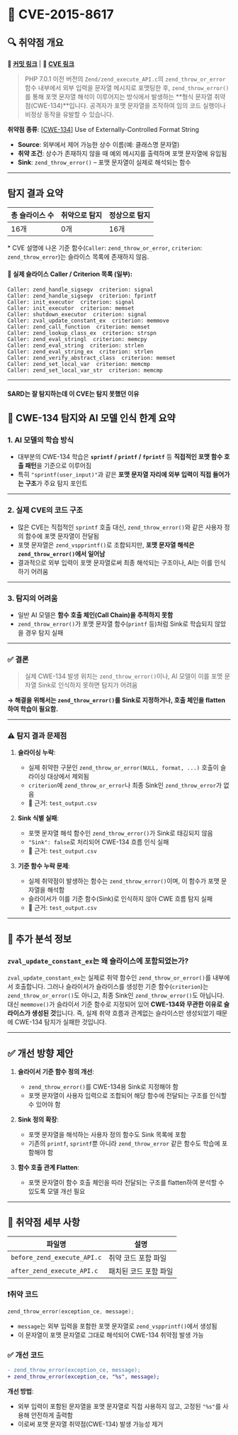 # 📁 CVE-2015-8617

## 🔍 취약점 개요

**🔗 [커밋 링크](https://github.com/php/php-src/commit/b101a6bbd4f2181c360bd38e7683df4a03cba83e)** | **🔗 [CVE 링크](https://www.cvedetails.com/cve/CVE-2015-8617)**

> PHP 7.0.1 이전 버전의 `Zend/zend_execute_API.c`의 `zend_throw_or_error` 함수 내부에서 외부 입력을 문자열 메시지로 포맷팅한 후, `zend_throw_error()`를 통해 포맷 문자열 해석이 이루어지는 방식에서 발생하는 \*\*형식 문자열 취약점(CWE-134)\*\*입니다. 공격자가 포맷 문자열을 조작하여 임의 코드 실행이나 비정상 동작을 유발할 수 있습니다.

**취약점 종류**: \[[CWE-134](https://cwe.mitre.org/data/definitions/134.html)] Use of Externally-Controlled Format String

* **Source**: 외부에서 제어 가능한 상수 이름(예: 클래스명 문자열)
* **취약 조건**: 상수가 존재하지 않을 때 예외 메시지를 출력하며 포맷 문자열에 유입됨
* **Sink**: `zend_throw_error()` – 포맷 문자열이 실제로 해석되는 함수

---

## 탐지 결과 요약

| 총 슬라이스 수 | 취약으로 탐지 | 정상으로 탐지 |
| -------- | ------- | ------- |
| 16개      | 0개      | 16개     |

\* CVE 설명에 나온 기준 함수(`Caller`: `zend_throw_or_error`, `criterion`: `zend_throw_error`)는 슬라이스 목록에 존재하지 않음.

#### 📌 실제 슬라이스 Caller / Criterion 목록 (일부):

```
Caller: zend_handle_sigsegv  criterion: signal  
Caller: zend_handle_sigsegv  criterion: fprintf  
Caller: init_executor  criterion: signal  
Caller: init_executor  criterion: memset  
Caller: shutdown_executor  criterion: signal  
Caller: zval_update_constant_ex  criterion: memmove  
Caller: zend_call_function  criterion: memset  
Caller: zend_lookup_class_ex  criterion: strspn  
Caller: zend_eval_stringl  criterion: memcpy  
Caller: zend_eval_string  criterion: strlen  
Caller: zend_eval_string_ex  criterion: strlen  
Caller: zend_verify_abstract_class  criterion: memset  
Caller: zend_set_local_var  criterion: memcmp  
Caller: zend_set_local_var_str  criterion: memcmp  
```

---

#### SARD는 잘 탐지하는데 이 CVE는 탐지 못했던 이유

## 📌 CWE-134 탐지와 AI 모델 인식 한계 요약

### 1. AI 모델의 학습 방식

* 대부분의 CWE-134 학습은 **`sprintf` / `printf` / `fprintf`** 등 **직접적인 포맷 함수 호출 패턴**을 기준으로 이루어짐
* 특히 `"sprintf(user_input)"`과 같은 **포맷 문자열 자리에 외부 입력이 직접 들어가는 구조**가 주요 탐지 포인트

---

### 2. 실제 CVE의 코드 구조

* 많은 CVE는 직접적인 `sprintf` 호출 대신, `zend_throw_error()`와 같은 사용자 정의 함수에 포맷 문자열이 전달됨
* 포맷 문자열은 `zend_vspprintf()`로 조합되지만, **포맷 문자열 해석은 `zend_throw_error()`에서 일어남**
* 결과적으로 외부 입력이 포맷 문자열로써 최종 해석되는 구조이나, AI는 이를 인식하기 어려움

---

### 3. 탐지의 어려움

* 일반 AI 모델은 **함수 호출 체인(Call Chain)을 추적하지 못함**
* `zend_throw_error()`가 포맷 문자열 함수(`printf` 등)처럼 Sink로 학습되지 않았을 경우 탐지 실패

---

### ✅ 결론

> 실제 CWE-134 발생 위치는 `zend_throw_error()`이나, AI 모델이 이를 포맷 문자열 Sink로 인식하지 못하면 탐지가 어려움

**→ 해결을 위해서는 `zend_throw_error()`를 Sink로 지정하거나, 호출 체인을 flatten하여 학습이 필요함.**

---

### ⚠️ 탐지 결과 문제점

1. **슬라이싱 누락**:

   * 실제 취약한 구문인 `zend_throw_or_error(NULL, format, ...)` 호출이 슬라이싱 대상에서 제외됨
   * `criterion`에 `zend_throw_or_error`나 최종 Sink인 `zend_throw_error`가 없음
   * 📄 근거: `test_output.csv`

2. **Sink 식별 실패**:

   * 포맷 문자열 해석 함수인 `zend_throw_error()`가 Sink로 태깅되지 않음
   * `"Sink": false`로 처리되어 CWE-134 흐름 인식 실패
   * 📄 근거: `test_output.csv`

3. **기준 함수 누락 문제**:

   * 실제 취약점이 발생하는 함수는 `zend_throw_error()`이며, 이 함수가 포맷 문자열을 해석함
   * 슬라이서가 이를 기준 함수(Sink)로 인식하지 않아 CWE 흐름 탐지 실패
   * 📄 근거: `test_output.csv`

---

## 🧠 추가 분석 정보

### `zval_update_constant_ex`는 왜 슬라이스에 포함되었는가?

`zval_update_constant_ex`는 실제로 취약 함수인 `zend_throw_or_error()`를 내부에서 호출합니다. 그러나 슬라이서가 슬라이스를 생성한 기준 함수(`criterion`)는 `zend_throw_or_error()`도 아니고, 최종 Sink인 `zend_throw_error()`도 아닙니다.
대신 `memmove()`가 슬라이서 기준 함수로 지정되어 있어 **CWE-134와 무관한 이유로 슬라이스가 생성된 것**입니다.
즉, 실제 취약 흐름과 관계없는 슬라이스만 생성되었기 때문에 CWE-134 탐지가 실패한 것입니다.

---

## ✅ 개선 방향 제안

1. **슬라이서 기준 함수 정의 개선**:

   * `zend_throw_error()`를 CWE-134용 Sink로 지정해야 함
   * 포맷 문자열이 사용자 입력으로 조합되어 해당 함수에 전달되는 구조를 인식할 수 있어야 함

2. **Sink 정의 확장**:

   * 포맷 문자열을 해석하는 사용자 정의 함수도 Sink 목록에 포함
   * 기존의 `printf`, `sprintf`뿐 아니라 `zend_throw_error` 같은 함수도 학습에 포함해야 함

3. **함수 호출 관계 Flatten**:

   * 포맷 문자열이 함수 호출 체인을 따라 전달되는 구조를 flatten하여 분석할 수 있도록 모델 개선 필요

---

## 📁 취약점 세부 사항

| 파일명                         | 설명          |
| --------------------------- | ----------- |
| `before_zend_execute_API.c` | 취약 코드 포함 파일 |
| `after_zend_execute_API.c`  | 패치된 코드 포함 파일 |

### ❗️취약 코드

```c
zend_throw_error(exception_ce, message);
```

* `message`는 외부 입력을 포함한 포맷 문자열로 `zend_vspprintf()`에서 생성됨
* 이 문자열이 포맷 문자열로 그대로 해석되어 CWE-134 취약점 발생 가능

### ✅ 개선 코드

```diff
- zend_throw_error(exception_ce, message);
+ zend_throw_error(exception_ce, "%s", message);
```

**개선 방법**:

* 외부 입력이 포함된 문자열을 포맷 문자열로 직접 사용하지 않고, 고정된 `"%s"`를 사용해 안전하게 출력함
* 이로써 포맷 문자열 취약점(CWE-134) 발생 가능성 제거
